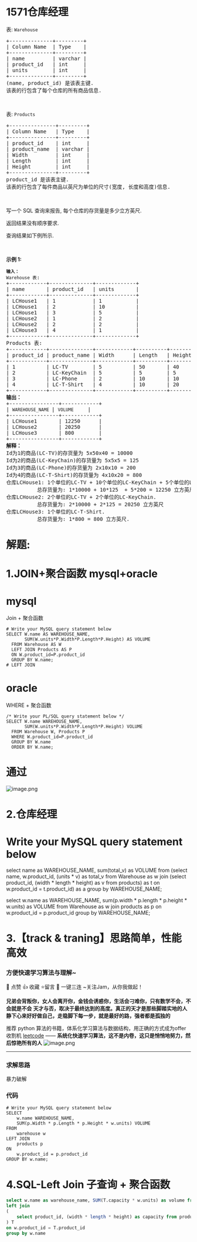 # 1571仓库经理
<p>表:&nbsp;<code>Warehouse</code></p>

<pre>
+--------------+---------+
| Column Name  | Type    |
+--------------+---------+
| name         | varchar |
| product_id   | int     |
| units        | int     |
+--------------+---------+
(name, product_id) 是该表主键.
该表的行包含了每个仓库的所有商品信息.
</pre>

<p>&nbsp;</p>

<p>表: <code>Products</code></p>

<pre>
+---------------+---------+
| Column Name   | Type    |
+---------------+---------+
| product_id    | int     |
| product_name  | varchar |
| Width         | int     |
| Length        | int     |
| Height        | int     |
+---------------+---------+
product_id 是该表主键.
该表的行包含了每件商品以英尺为单位的尺寸(宽度, 长度和高度)信息.
</pre>

<p>&nbsp;</p>

<p>写一个 SQL&nbsp;查询来报告,&nbsp;每个仓库的存货量是多少立方英尺.</p>

<p>返回结果没有顺序要求.</p>

<p>查询结果如下例所示.</p>

<p>&nbsp;</p>

<p><strong>示例 1:</strong></p>

<pre>
<code><strong>输入：</strong>
Warehouse 表</code>:
+------------+--------------+-------------+
| name       | product_id   | units       |
+------------+--------------+-------------+
| LCHouse1   | 1            | 1           |
| LCHouse1   | 2            | 10          |
| LCHouse1   | 3            | 5           |
| LCHouse2   | 1            | 2           |
| LCHouse2   | 2            | 2           |
| LCHouse3   | 4            | 1           |
+------------+--------------+-------------+
Products 表:
+------------+--------------+------------+----------+-----------+
| product_id | product_name | Width      | Length   | Height    |
+------------+--------------+------------+----------+-----------+
| 1          | LC-TV        | 5          | 50       | 40        |
| 2          | LC-KeyChain  | 5          | 5        | 5         |
| 3          | LC-Phone     | 2          | 10       | 10        |
| 4          | LC-T-Shirt   | 4          | 10       | 20        |
+------------+--------------+------------+----------+-----------+
<strong>输出：</strong>
+----------------+------------+
| <code>WAREHOUSE_NAME </code>| <code>VOLUME   </code>  | 
+----------------+------------+
| LCHouse1       | 12250      | 
| LCHouse2       | 20250      |
| LCHouse3       | 800        |
+----------------+------------+
<strong>解释：</strong>
Id为1的商品(LC-TV)的存货量为 5x50x40 = 10000
Id为2的商品(LC-KeyChain)的存货量为 5x5x5 = 125 
Id为3的商品(LC-Phone)的存货量为 2x10x10 = 200
Id为4的商品(LC-T-Shirt)的存货量为 4x10x20 = 800
仓库LCHouse1: 1个单位的LC-TV + 10个单位的LC-KeyChain + 5个单位的LC-Phone.
&nbsp;         总存货量为: 1*10000 + 10*125  + 5*200 = 12250 立方英尺
仓库LCHouse2: 2个单位的LC-TV + 2个单位的LC-KeyChain.
&nbsp;         总存货量为: 2*10000 + 2*125 = 20250 立方英尺
仓库LCHouse3: 1个单位的LC-T-Shirt.
          总存货量为: 1*800 = 800 立方英尺.</pre>
































# 解题:
# 1.JOIN+聚合函数 mysql+oracle
# mysql
Join + 聚合函数
```
# Write your MySQL query statement below
SELECT W.name AS WAREHOUSE_NAME,
       SUM(W.units*P.Width*P.Length*P.Height) AS VOLUME
  FROM Warehouse AS W 
  LEFT JOIN Products AS P 
  ON W.product_id=P.product_id
  GROUP BY W.name;
# LEFT JOIN
```
# oracle
WHERE + 聚合函数
```
/* Write your PL/SQL query statement below */
SELECT W.name WAREHOUSE_NAME,
       SUM(W.units*P.Width*P.Length*P.Height) VOLUME
  FROM Warehouse W, Products P 
  WHERE W.product_id=P.product_id
  GROUP BY W.name
  ORDER BY W.name;
```
# 通过
![image.png](https://pic.leetcode.cn/1680966175-YuDkMG-image.png)

# 2.仓库经理
# Write your MySQL query statement below

select name as WAREHOUSE_NAME, sum(total_v) as VOLUME
from (select name, w.product_id, (units * v) as total_v
      from Warehouse as w
               join (select product_id, (width * length * height) as v
                     from products) as t on w.product_id = t.product_id) as a
group by WAREHOUSE_NAME;

select w.name as WAREHOUSE_NAME, sum(p.width * p.length * p.height * w.units) as VOLUME
from Warehouse as w
         join products as p
              on w.product_id = p.product_id
group by WAREHOUSE_NAME;


# 3.【track & traning】思路简单，性能高效
### 方便快速学习算法与理解~
🌇 点赞 👍 收藏 ⭐留言 📝 一键三连 ~关注Jam，从你我做起！

**兄弟会背叛你，女人会离开你，金钱会诱惑你，生活会刁难你，只有数学不会，不会就是不会**
**天才与否，取决于最终达到的高度。真正的天才是那些脚踏实地的人**
**静下心来好好做自己，走稳脚下每一步，就是最好的路，强者都是孤独的**

推荐 python 算法的书籍，体系化学习算法与数据结构，用正确的方式成为offer收割机
[leetcode](https://github.com/ls1248659692/leetcode) ——  **系统化快速学习算法，这不是内卷，这只是悄悄地努力，然后惊艳所有的人**
![image.png](https://pic.leetcode-cn.com/1649565338-dfnMOx-image.png)

---
### 求解思路
暴力破解

### 代码

```mysql
# Write your MySQL query statement below
SELECT 
    w.name WAREHOUSE_NAME,
    SUM(p.Width * p.Length * p.Height * w.units) VOLUME
FROM 
    warehouse w
LEFT JOIN 
    products p
ON 
    w.product_id = p.product_id
GROUP BY w.name;
```
# 4.SQL-Left Join 子查询 + 聚合函数
```sql
select w.name as warehouse_name, SUM(T.capacity * w.units) as volume from warehouse w
left join 
(
    select product_id, (width * length * height) as capacity from products
) T
on w.product_id = T.product_id
group by w.name
```

